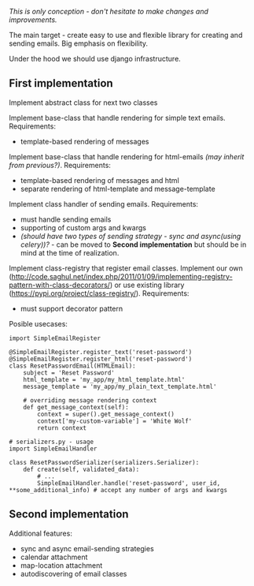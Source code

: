 *This is only conception - don't hesitate to make changes and improvements.*

The main target - create easy to use and flexible library for creating and sending emails. Big emphasis on flexibility.

Under the hood we should use django infrastructure.

## First implementation

Implement abstract class for next two classes

Implement base-class that handle rendering for simple text emails. Requirements:
- template-based rendering of messages

Implement base-class that handle rendering for html-emails *(may inherit from previous?)*. Requirements:
- template-based rendering of messages and html
- separate rendering of html-template and message-template

Implement class handler of sending emails. Requirements:
- must handle sending emails
- supporting of custom args and kwargs
- *(should have two types of sending strategy - sync and async(using celery))?* - can be moved to **Second implementation** but should be in mind at the time of realization.

Implement class-registry that register email classes. Implement our own (http://code.saghul.net/index.php/2011/01/09/implementing-registry-pattern-with-class-decorators/) or use existing library (https://pypi.org/project/class-registry/).
Requirements:
- must support decorator pattern

Posible usecases:

```
import SimpleEmailRegister

@SimpleEmailRegister.register_text('reset-password')
@SimpleEmailRegister.register_html('reset-password')
class ResetPasswordEmail(HTMLEmail):
    subject = 'Reset Password'
    html_template = 'my_app/my_html_template.html'
    message_template = 'my_app/my_plain_text_template.html'
    
    # overriding message rendering context
    def get_message_context(self):
        context = super().get_message_context()
        context['my-custom-variable'] = 'White Wolf'
        return context

# serializers.py - usage 
import SimpleEmailHandler

class ResetPasswordSerializer(serializers.Serializer):
    def create(self, validated_data):
        # ...
        SimpleEmailHandler.handle('reset-password', user_id, **some_additional_info) # accept any number of args and kwargs
```

## Second implementation

Additional features:
- sync and async email-sending strategies
- calendar attachment
- map-location attachment
- autodiscovering of email classes
